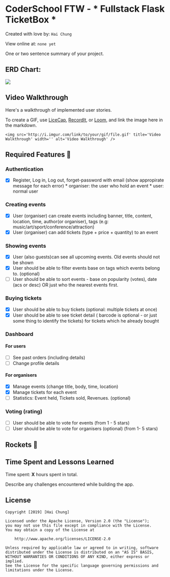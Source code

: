 # CoderSchool FTW - * Fullstack Flask TicketBox *

Created with love by: `Hai Chung`
  
View online at: `none yet`
  
One or two sentence summary of your project. 

## ERD Chart:

<img src="https://media.discordapp.net/attachments/622642321841848330/646996792772263976/Screen_Shot_2019-11-21_at_3.53.47_PM.png?width=1762&height=1102"/>

## Video Walkthrough

Here's a walkthrough of implemented user stories.

To create a GIF, use [LiceCap](http://www.cockos.com/licecap/), [RecordIt](http://www.recordit.co), or [Loom](http://www.useloom.com), and link the image here in the markdown.

```
<img src='http://i.imgur.com/link/to/your/gif/file.gif' title='Video Walkthrough' width='' alt='Video Walkthrough' />
```

## Required Features 🎯

### Authentication
* [x] Register, Log in, Log out, forget-password with email (show appropirate message for each error)
        * organiser: the user who hold an event
        * user: normal user

### Creating events
* [x] User (organiser) can create events including banner, title, content, location, time, author(or organiser), tags (e.g: music/art/sport/conference/attraction)
* [x] User (organiser) can add tickets (type + price + quantity) to an event

### Showing events
* [x] User (also guests)can see all upcoming events. Old events should not be shown
* [x] User should be able to filter events base on tags which events belong to. (optional)
* [ ] User should be able to sort events - base on popularity (votes), date (acs or desc) OR just who the nearest events first.

### Buying tickets
* [x] User should be able to buy tickets (optional: multiple tickets at once)
* [x] User should be able to see ticket detail ( barcode is optional - or just some thing to identify the tickets) for tickets which he already bought

### Dashboard
#### For users
* [ ] See past orders (including details)
* [ ] Change profile details
#### For organisers
* [x] Manage events (change title, body, time, location)
* [x] Manage tickets for each event
* [ ] Statistics: Event held, Tickets sold, Revenues. (optional)

### Voting (rating)
* [ ] User should be able to vote for events (from 1 - 5 stars)
* [ ] User should be able to vote for organisers (optional) (from 1- 5 stars)

## Rockets 🚀


## Time Spent and Lessons Learned

Time spent: **X** hours spent in total.

Describe any challenges encountered while building the app.

## License

    Copyright [2019] [Hai Chung]

    Licensed under the Apache License, Version 2.0 (the "License");
    you may not use this file except in compliance with the License.
    You may obtain a copy of the License at

        http://www.apache.org/licenses/LICENSE-2.0

    Unless required by applicable law or agreed to in writing, software
    distributed under the License is distributed on an "AS IS" BASIS,
    WITHOUT WARRANTIES OR CONDITIONS OF ANY KIND, either express or implied.
    See the License for the specific language governing permissions and
    limitations under the License.
